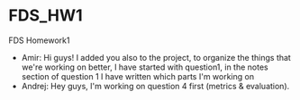 # FDS_HW1
FDS Homework1

- Amir: Hi guys! I added you also to the project, to organize the things that we're working on better, I have started with question1, in the notes section of question 1 I have written which parts I'm working on
- Andrej: Hey guys, I'm working on question 4 first (metrics & evaluation).
